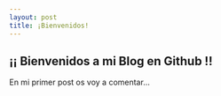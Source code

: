 ```yaml
---
layout: post
title: ¡Bienvenidos!
---
```

## ¡¡ Bienvenidos a mi Blog en Github !!
En mi primer post os voy a comentar...
